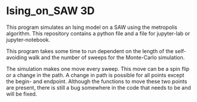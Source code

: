 # Ising_on_SAW 3D
This program simulates an Ising model on a SAW using the metropolis algorithm.
This repository contains a python file and a file for jupyter-lab or jupyter-notebook.

This program takes some time to run dependent on the length of the self-avoiding walk 
and the number of sweeps for the Monte-Carlo simulation. 

The simulation makes one move every sweep. This move can be a spin flip or a change in the path.
A change in path is possible for all points except the begin- and endpoint. Although the functions 
to move these two points are present, there is still a bug somewhere in the code that needs to be and will be fixed.
